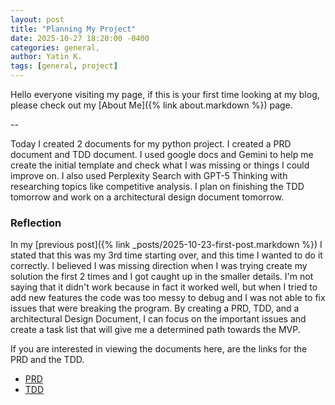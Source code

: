 ```yaml
---
layout: post
title: "Planning My Project"
date: 2025-10-27 18:20:00 -0400
categories: general,
author: Yatin K.
tags: [general, project]
---
```


Hello everyone visiting my page, if this is your first time looking at my blog, please check out my [About Me]({% link about.markdown %}) page.

--

Today I created 2 documents for my python project. I created a PRD document and TDD document. I used google docs and Gemini to help me create the initial template and check what I was missing or things I could improve on. I also used Perplexity Search with GPT-5 Thinking with researching topics like competitive analysis. I plan on finishing the TDD tomorrow and work on a architectural design document tomorrow. 

### Reflection
In my [previous post]({% link _posts/2025-10-23-first-post.markdown %}) I stated that this was my 3rd time starting over, and this time I wanted to do it correctly. I believed I was missing direction when I was trying create my solution the first 2 times and I got caught up in the smaller details. I'm not saying that it didn't work because in fact it worked well, but when I tried to add new features the code was too messy to debug and I was not able to fix issues that were breaking the program. By creating a PRD, TDD, and a architectural Design Document, I can focus on the important issues and create a task list that will give me a determined path towards the MVP.

If you are interested in viewing the documents here, are the links for the PRD and the TDD.

- [PRD](https://docs.google.com/document/d/15-BDKHOLrgbMxChftaV0n4RlMOlXY5eIxZt-9CDe7Zw/edit?usp=sharing)
- [TDD](https://docs.google.com/document/d/1qlIfTtkUus9Lpc4FiCXOFLzO8CmU0dqhZ5SFhyzwcYs/edit?usp=sharing)
